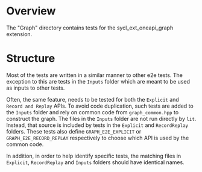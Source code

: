 # Overview

The "Graph" directory contains tests for the sycl_ext_oneapi_graph extension.

# Structure

Most of the tests are written in a similar manner to other e2e tests. The
exception to this are tests in the `Inputs` folder which are meant to be used
as inputs to other tests.

Often, the same feature, needs to be tested for both the `Explicit`
and `Record and Replay` APIs. To avoid code duplication, such tests are added to
the `Inputs` folder and rely on common code from `graph_common.hpp` to construct
the graph. The files in the `Inputs` folder are not run directly by `lit`.
Instead, that source is included by tests in the `Explicit` and `RecordReplay`
folders. These tests also define `GRAPH_E2E_EXPLICIT`
or `GRAPH_E2E_RECORD_REPLAY` respectively to choose which API is used by the
common code.

In addition, in order to help identify specific tests, the matching files
in `Explicit`, `RecordReplay` and `Inputs` folders should have identical names.
